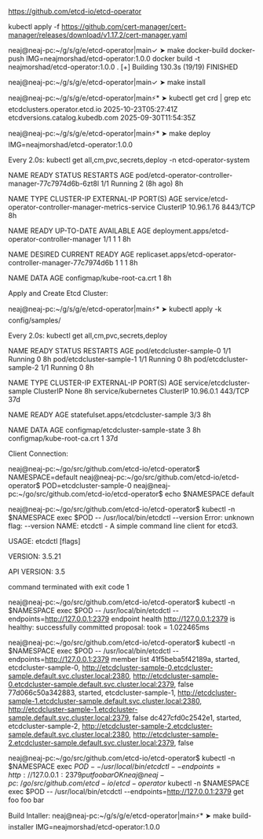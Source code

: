 https://github.com/etcd-io/etcd-operator


kubectl apply -f https://github.com/cert-manager/cert-manager/releases/download/v1.17.2/cert-manager.yaml


neaj@neaj-pc:~/g/s/g/e/etcd-operator|main✓
➤ make docker-build docker-push IMG=neajmorshad/etcd-operator:1.0.0
docker build -t neajmorshad/etcd-operator:1.0.0 .
[+] Building 130.3s (19/19) FINISHED     



neaj@neaj-pc:~/g/s/g/e/etcd-operator|main✓
➤ make install

neaj@neaj-pc:~/g/s/g/e/etcd-operator|main⚡*
➤ kubectl get crd | grep etc
etcdclusters.operator.etcd.io                     2025-10-23T05:27:41Z
etcdversions.catalog.kubedb.com                   2025-09-30T11:54:35Z


neaj@neaj-pc:~/g/s/g/e/etcd-operator|main⚡*
➤ make deploy IMG=neajmorshad/etcd-operator:1.0.0



Every 2.0s: kubectl get all,cm,pvc,secrets,deploy -n etcd-operator-system            

NAME                                                    READY   STATUS    RESTARTS     AGE
pod/etcd-operator-controller-manager-77c7974d6b-6zt8l   1/1     Running   2 (8h ago)   8h

NAME                                                       TYPE        CLUSTER-IP   EXTERNAL-IP   PORT(S)    AGE
service/etcd-operator-controller-manager-metrics-service   ClusterIP   10.96.1.76   <none>        8443/TCP   8h

NAME                                               READY   UP-TO-DATE   AVAILABLE   AGE
deployment.apps/etcd-operator-controller-manager   1/1     1            1           8h

NAME                                                          DESIRED   CURRENT   READY   AGE
replicaset.apps/etcd-operator-controller-manager-77c7974d6b   1         1         1       8h

NAME                         DATA   AGE
configmap/kube-root-ca.crt   1      8h




Apply and Create Etcd Cluster: 

neaj@neaj-pc:~/g/s/g/e/etcd-operator|main⚡*
➤ kubectl apply -k config/samples/





Every 2.0s: kubectl get all,cm,pvc,secrets,deploy        

NAME                       READY   STATUS    RESTARTS   AGE
pod/etcdcluster-sample-0   1/1     Running   0          8h
pod/etcdcluster-sample-1   1/1     Running   0          8h
pod/etcdcluster-sample-2   1/1     Running   0          8h

NAME                         TYPE        CLUSTER-IP   EXTERNAL-IP   PORT(S)   AGE
service/etcdcluster-sample   ClusterIP   None         <none>        <none>    8h
service/kubernetes           ClusterIP   10.96.0.1    <none>        443/TCP   37d

NAME                                  READY   AGE
statefulset.apps/etcdcluster-sample   3/3     8h

NAME                                 DATA   AGE
configmap/etcdcluster-sample-state   3      8h
configmap/kube-root-ca.crt           1      37d








Client Connection:

neaj@neaj-pc:~/go/src/github.com/etcd-io/etcd-operator$ NAMESPACE=default
neaj@neaj-pc:~/go/src/github.com/etcd-io/etcd-operator$ POD=etcdcluster-sample-0
neaj@neaj-pc:~/go/src/github.com/etcd-io/etcd-operator$ echo $NAMESPACE
default

neaj@neaj-pc:~/go/src/github.com/etcd-io/etcd-operator$ kubectl -n $NAMESPACE exec $POD -- /usr/local/bin/etcdctl --version
Error: unknown flag: --version
NAME:
	etcdctl - A simple command line client for etcd3.

USAGE:
	etcdctl [flags]

VERSION:
	3.5.21

API VERSION:
	3.5

command terminated with exit code 1


neaj@neaj-pc:~/go/src/github.com/etcd-io/etcd-operator$ kubectl -n $NAMESPACE exec $POD -- /usr/local/bin/etcdctl --endpoints=http://127.0.0.1:2379 endpoint health
http://127.0.0.1:2379 is healthy: successfully committed proposal: took = 1.022465ms

neaj@neaj-pc:~/go/src/github.com/etcd-io/etcd-operator$ kubectl -n $NAMESPACE exec $POD -- /usr/local/bin/etcdctl --endpoints=http://127.0.0.1:2379 member list
41f5beba5f42189a, started, etcdcluster-sample-0, http://etcdcluster-sample-0.etcdcluster-sample.default.svc.cluster.local:2380, http://etcdcluster-sample-0.etcdcluster-sample.default.svc.cluster.local:2379, false
77d066c50a342883, started, etcdcluster-sample-1, http://etcdcluster-sample-1.etcdcluster-sample.default.svc.cluster.local:2380, http://etcdcluster-sample-1.etcdcluster-sample.default.svc.cluster.local:2379, false
dc427cfd0c2542e1, started, etcdcluster-sample-2, http://etcdcluster-sample-2.etcdcluster-sample.default.svc.cluster.local:2380, http://etcdcluster-sample-2.etcdcluster-sample.default.svc.cluster.local:2379, false



neaj@neaj-pc:~/go/src/github.com/etcd-io/etcd-operator$ kubectl -n $NAMESPACE exec $POD -- /usr/local/bin/etcdctl --endpoints=http://127.0.0.1:2379 put foo bar
OK
neaj@neaj-pc:~/go/src/github.com/etcd-io/etcd-operator$ kubectl -n $NAMESPACE exec $POD -- /usr/local/bin/etcdctl --endpoints=http://127.0.0.1:2379 get foo
foo
bar












Build Intaller: 
neaj@neaj-pc:~/g/s/g/e/etcd-operator|main⚡*
➤ make build-installer IMG=neajmorshad/etcd-operator:1.0.0



